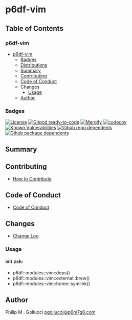 # p6df-vim

## Table of Contents


### p6df-vim
- [p6df-vim](#p6df-vim)
  - [Badges](#badges)
  - [Distributions](#distributions)
  - [Summary](#summary)
  - [Contributing](#contributing)
  - [Code of Conduct](#code-of-conduct)
  - [Changes](#changes)
    - [Usage](#usage)
  - [Author](#author)

### Badges

[![License](https://img.shields.io/badge/License-Apache%202.0-yellowgreen.svg)](https://opensource.org/licenses/Apache-2.0)
[![Gitpod ready-to-code](https://img.shields.io/badge/Gitpod-ready--to--code-blue?logo=gitpod)](https://gitpod.io/#https://github.com/p6m7g8/p6df-vim)
[![Mergify](https://img.shields.io/endpoint.svg?url=https://gh.mergify.io/badges/p6m7g8/p6df-vim/&style=flat)](https://mergify.io)
[![codecov](https://codecov.io/gh/p6m7g8/p6df-vim/branch/master/graph/badge.svg?token=14Yj1fZbew)](https://codecov.io/gh/p6m7g8/p6df-vim)
[![Known Vulnerabilities](https://snyk.io/test/github/p6m7g8/p6df-vim/badge.svg?targetFile=package.json)](https://snyk.io/test/github/p6m7g8/p6df-vim?targetFile=package.json)
[![Gihub repo dependents](https://badgen.net/github/dependents-repo/p6m7g8/p6df-vim)](https://github.com/p6m7g8/p6df-vim/network/dependents?dependent_type=REPOSITORY)
[![Gihub package dependents](https://badgen.net/github/dependents-pkg/p6m7g8/p6df-vim)](https://github.com/p6m7g8/p6df-vim/network/dependents?dependent_type=PACKAGE)

## Summary

## Contributing

- [How to Contribute](CONTRIBUTING.md)

## Code of Conduct

- [Code of Conduct](https://github.com/p6m7g8/.github/blob/master/CODE_OF_CONDUCT.md)

## Changes

- [Change Log](CHANGELOG.md)

### Usage

#### init.zsh:

- p6df::modules::vim::deps()
- p6df::modules::vim::external::brew()
- p6df::modules::vim::home::symlink()


## Author

Philip M . Gollucci <pgollucci@p6m7g8.com>
